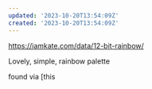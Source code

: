 ```yaml
---
updated: '2023-10-20T13:54:09Z'
created: '2023-10-20T13:54:09Z'
---
```

https://iamkate.com/data/12-bit-rainbow/

Lovely, simple, rainbow palette

found via [this 